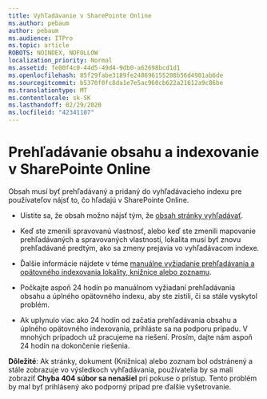 ```yaml
---
title: Vyhľadávanie v SharePointe Online
ms.author: pebaum
author: pebaum
ms.audience: ITPro
ms.topic: article
ROBOTS: NOINDEX, NOFOLLOW
localization_priority: Normal
ms.assetid: fe00f4c0-44d5-49d4-9db0-a62698bcd1d1
ms.openlocfilehash: 85f29fabe3189fe248696155208b56d4901ab6de
ms.sourcegitcommit: b5370f0fc8da1e7e5ac960cb622a21612a9c86be
ms.translationtype: MT
ms.contentlocale: sk-SK
ms.lasthandoff: 02/29/2020
ms.locfileid: "42341107"
---
```

# <a name="content-crawling-and-indexing-in-sharepoint-online"></a>Prehľadávanie obsahu a indexovanie v SharePointe Online

Obsah musí byť prehľadávaný a pridaný do vyhľadávacieho indexu pre používateľov nájsť to, čo hľadajú v SharePointe Online.

- Uistite sa, že obsah možno nájsť tým, že [obsah stránky vyhľadávať](https://docs.microsoft.com/sharepoint/make-site-content-searchable).

- Keď ste zmenili spravovanú vlastnosť, alebo keď ste zmenili mapovanie prehľadávaných a spravovaných vlastností, lokalita musí byť znovu prehľadávané predtým, ako sa zmeny prejavia vo vyhľadávacom indexe.

- Ďalšie informácie nájdete v téme [manuálne vyžiadanie prehľadávania a opätovného indexovania lokality, knižnice alebo zoznamu](https://docs.microsoft.com/sharepoint/crawl-site-content).

- Počkajte aspoň 24 hodín po manuálnom vyžiadaní prehľadávania obsahu a úplného opätovného indexu, aby ste zistili, či sa stále vyskytol problém.

- Ak uplynulo viac ako 24 hodín od začatia prehľadávania obsahu a úplného opätovného indexovania, prihláste sa na podporu prípadu. V mnohých prípadoch už pracujeme na riešení. Prosím, dajte nám aspoň 24 hodín na dokončenie riešenia.

**Dôležité**: Ak stránky, dokument (Knižnica) alebo zoznam bol odstránený a stále zobrazuje vo výsledkoch vyhľadávania, používatelia by sa mali zobraziť **Chyba 404 súbor sa nenašiel** pri pokuse o prístup. Tento problém by mal byť prihlásený ako podporný prípad pre ďalšie vyšetrovanie.



